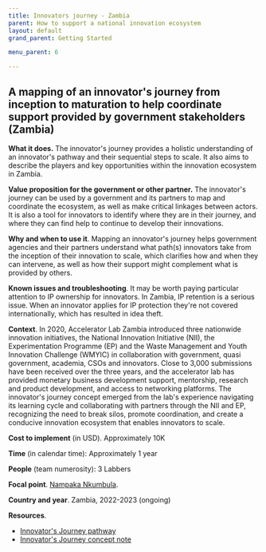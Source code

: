 ```yaml
---
title: Innovators journey - Zambia
parent: How to support a national innovation ecosystem
layout: default
grand_parent: Getting Started

menu_parent: 6

---
```




## A mapping of an innovator's journey from inception to maturation to help coordinate support provided by government stakeholders (Zambia)

**What it does.** The innovator's journey provides a holistic understanding of an innovator's pathway and their sequential steps to scale. It also aims to describe the players and key opportunities within the innovation ecosystem in Zambia.

**Value proposition for the government or other partner.** The innovator's journey can be used by a government and its partners to map and coordinate the ecosystem, as well as make critical linkages between actors. It is also a tool for innovators to identify where they are in their journey, and where they can find help to continue to develop their innovations.

**Why and when to use it**. Mapping an innovator's journey helps government agencies and their partners understand what path(s) innovators take from the inception of their innovation to scale, which clarifies how and when they can intervene, as well as how their support might complement what is provided by others.

**Known issues and troubleshooting**. It may be worth paying particular attention to IP ownership for innovators. In Zambia, IP retention is a serious issue. When an innovator applies for IP protection they're not covered internationally, which has resulted in idea theft.

**Context**. In 2020, Accelerator Lab Zambia introduced three nationwide innovation initiatives, the National Innovation Initiative (NII), the Experimentation Programme (EP) and the Waste Management and Youth Innovation Challenge (WMYIC) in collaboration with government, quasi government, academia, CSOs and innovators. Close to 3,000 submissions have been received over the three years, and the accelerator lab has provided monetary business development support, mentorship, research and product development, and access to networking platforms.
The innovator's journey concept emerged from the lab's experience navigating its learning cycle and collaborating with partners through the NII and EP, recognizing the need to break silos, promote coordination, and create a conducive innovation ecosystem that enables innovators to scale.

**Cost to implement** (in USD). Approximately 10K

**Time** (in calendar time): Approximately 1 year

**People** (team numerosity): 3 Labbers

**Focal point**. [Nampaka Nkumbula](/contributors/Nampaka-Nkumbula.html).

**Country and year**. Zambia, 2022-2023 (ongoing)

**Resources**.

- [Innovator's Journey pathway](https://undp.sharepoint.com/:b:/s/AcceleratorLabsNetwork/Een7LikxdrVCkkBRDr7K5lkBBDzbPS8P08vVxO6N-357VQ?e=2p9U3Y)
- [Innovator's Journey concept note](https://undp.sharepoint.com/:w:/s/AcceleratorLabsNetwork/ERJg9QjtcG9JktrMY93xprEBTmsVJIVLnSc2SnItifd5zA?e=SLsv3a)

